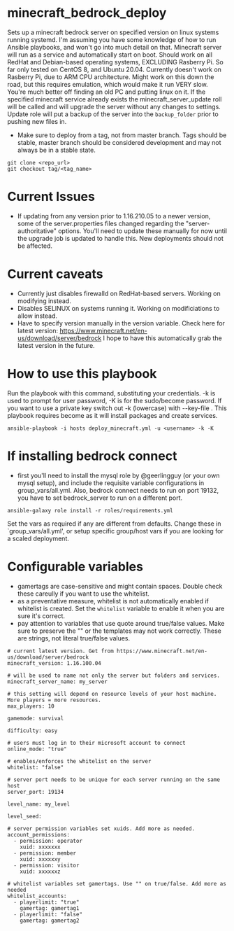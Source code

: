 # minecraft_bedrock_deploy

Sets up a minecraft bedrock server on specified version on linux systems running systemd. I'm assuming you have some knowledge of how to run Ansible playbooks, and won't go into much detail on that. Minecraft server will run as a service and automatically start on boot. Should work on all RedHat and Debian-based operating systems, EXCLUDING Rasberry Pi. So far only tested on CentOS 8, and Ubuntu 20.04. Currently doesn't work on Rasberry Pi, due to ARM CPU architecture. Might work on this down the road, but this requires emulation, which would make it run VERY slow. You're much better off finding an old PC and putting linux on it. If the specified minecraft service already exists the minecraft_server_update roll will be called and will upgrade the server without any changes to settings. Update role will put a backup of the server into the `backup_folder` prior to pushing new files in.

* Make sure to deploy from a tag, not from master branch. Tags should be stable, master branch should be considered development and may not always be in a stable state.
```
git clone <repo_url>
git checkout tag/<tag_name>
```

# Current Issues
* If updating from any version prior to 1.16.210.05 to a newer version, some of the server.properties files changed regarding the "server-authoritative" options. You'll need to update these manually for now until the upgrade job is updated to handle this. New deployments should not be affected.

# Current caveats
* Currently just disables firewalld on RedHat-based servers. Working on modifying instead.
* Disables SELINUX on systems running it. Working on modificiations to allow instead.
* Have to specify version manually in the version variable. Check here for latest version: https://www.minecraft.net/en-us/download/server/bedrock I hope to have this automatically grab the latest version in the future.

# How to use this playbook

Run the playbook with this command, substituting your credentials. -k is used to prompt for user password, -K is for the sudo/become password. If you want to use a private key switch out -k (lowercase) with --key-file <path>. This playbook requires become as it will install packages and create services.

```
ansible-playbook -i hosts deploy_minecraft.yml -u <username> -k -K
```

# If installing bedrock connect
* first you'll need to install the mysql role by @geerlingguy (or your own mysql setup), and include the requisite variable configurations in group_vars/all.yml. Also, bedrock connect needs to run on port 19132, you have to set bedrock_server to run on a different port.

```
ansible-galaxy role install -r roles/requirements.yml
```

Set the vars as required if any are different from defaults. Change these in `group_vars/all.yml', or setup specific group/host vars if you are looking for a scaled deployment.

# Configurable variables
* gamertags are case-sensitive and might contain spaces. Double check these careully if you want to use the whitelist.
* as a preventative measure, whitelist is not automatically enabled if whitelist is created. Set the `whitelist` variable to enable it when you are sure it's correct.
* pay attention to variables that use quote around true/false values. Make sure to preserve the "" or the templates may not work correctly. These are strings, not literal true/false values.

```
# current latest version. Get from https://www.minecraft.net/en-us/download/server/bedrock
minecraft_version: 1.16.100.04

# will be used to name not only the server but folders and services.
minecraft_server_name: my_server

# this setting will depend on resource levels of your host machine. More players = more resources.
max_players: 10

gamemode: survival

difficulty: easy

# users must log in to their microsoft account to connect
online_mode: "true"

# enables/enforces the whitelist on the server
whitelist: "false"

# server port needs to be unique for each server running on the same host
server_port: 19134

level_name: my_level

level_seed:

# server permission variables set xuids. Add more as needed.
account_permissions:
  - permission: operator
    xuid: xxxxxxx
  - permission: member
    xuid: xxxxxxy
  - permission: visitor
    xuid: xxxxxxz

# whitelist variables set gamertags. Use "" on true/false. Add more as needed
whitelist_accounts:
  - playerlimit: "true"
    gamertag: gamertag1
  - playerlimit: "false"
    gamertag: gamertag2
```
